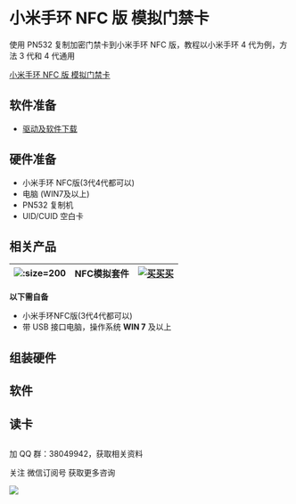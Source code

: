 # 小米手环 NFC 版 模拟门禁卡

使用 PN532 复制加密门禁卡到小米手环 NFC 版，教程以小米手环 4 代为例，方法 3 代和 4 代通用


[小米手环 NFC 版 模拟门禁卡](//player.bilibili.com/player.html?aid=50735241&cid=88826411&page=1 ':include :type=iframe width="720" height="530"')



## 软件准备

- [驱动及软件下载](http://pic.airijia.com/download/NFC.zip)


## 硬件准备

- 小米手环 NFC版(3代4代都可以)
- 电脑 (WIN7及以上)
- PN532 复制机
- UID/CUID 空白卡






## 相关产品

| ![](http://pic.airijia.com/doc/20181122164201.png ':size=200')| NFC模拟套件 |  [![买买买](http://cdn.airijia.com/b6eca8da724952cc0251.gif ':size=150')](https://item.taobao.com/item.htm?id=600708656610) |  
|:-:|:-:|:-:|








**以下需自备**

- 小米手环NFC版(3代4代都可以)
- 带 USB 接口电脑，操作系统 **WIN 7** 及以上



## 组装硬件



## 软件



## 读卡


## 


加 QQ 群：38049942，获取相关资料

关注 微信订阅号 获取更多咨询

![](http://pic.airijia.com/doc/20190603093904.png)










